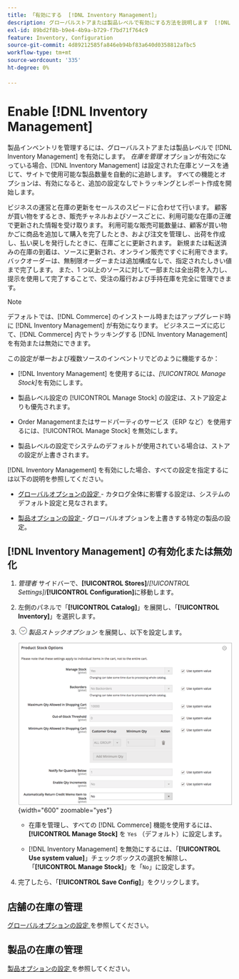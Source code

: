 ```yaml
---
title: 「有効にする  [!DNL Inventory Management]」
description: グローバルストアまたは製品レベルで有効にする方法を説明します  [!DNL Inventory Management]
exl-id: 89bd2f8b-b9e4-4b9a-b729-f7bd71f764c9
feature: Inventory, Configuration
source-git-commit: 4d89212585fa846eb94bf83a640d0358812afbc5
workflow-type: tm+mt
source-wordcount: '335'
ht-degree: 0%

---
```


# Enable [!DNL Inventory Management]

製品インベントリを管理するには、グローバルストアまたは製品レベルで [!DNL Inventory Management] を有効にします。 _在庫を管理_ オプションが有効になっている場合、[!DNL Inventory Management] は設定された在庫とソースを通じて、サイトで使用可能な製品数量を自動的に追跡します。 すべての機能とオプションは、有効になると、追加の設定なしでトラッキングとレポート作成を開始します。

ビジネスの運営と在庫の更新をセールスのスピードに合わせて行います。 顧客が買い物をするとき、販売チャネルおよびソースごとに、利用可能な在庫の正確で更新された情報を受け取ります。 利用可能な販売可能数量は、顧客が買い物かごに商品を追加して購入を完了したとき、および注文を管理し、出荷を作成し、払い戻しを発行したときに、在庫ごとに更新されます。 新規または転送済みの在庫の到着は、ソースに更新され、オンライン販売ですぐに利用できます。 バックオーダーは、無制限オーダーまたは追加構成なしで、指定されたしきい値まで完了します。 また、1 つ以上のソースに対して一部または全出荷を入力し、提示を使用して完了することで、受注の履行および手持在庫を完全に管理できます。

>[!NOTE]
>
>デフォルトでは、[!DNL Commerce] のインストール時またはアップグレード時に [!DNL Inventory Management] が有効になります。 ビジネスニーズに応じて、[!DNL Commerce] 内でトラッキングする [!DNL Inventory Management] を有効または無効にできます。

この設定が単一および複数ソースのインベントリでどのように機能するか：

- [!DNL Inventory Management] を使用するには、_[!UICONTROL Manage Stock]_&#x200B;を有効にします。

- 製品レベル設定の [!UICONTROL Manage Stock] の設定は、ストア設定よりも優先されます。

- Order Managementまたはサードパーティのサービス（ERP など）を使用するには、[!UICONTROL Manage Stock] を無効にします。

- 製品レベルの設定でシステムのデフォルトが使用されている場合は、ストアの設定が上書きされます。

[!DNL Inventory Management] を有効にした場合、すべての設定を指定するには以下の説明を参照してください。

- [ グローバルオプションの設定 ](global-options.md) - カタログ全体に影響する設定は、システムのデフォルト設定と見なされます。

- [ 製品オプションの設定 ](product-options.md) - グローバルオプションを上書きする特定の製品の設定。

## [!DNL Inventory Management] の有効化または無効化

1. _管理者_ サイドバーで、**[!UICONTROL Stores]**/_[!UICONTROL Settings]_/**[!UICONTROL Configuration]**&#x200B;に移動します。

1. 左側のパネルで「**[!UICONTROL Catalog]**」を展開し、「**[!UICONTROL Inventory]**」を選択します。

1. ![ 展開セレクター ](../assets/icon-display-expand.png)_製品ストックオプション_ を展開し、以下を設定します。

   ![ 商品ストックオプション ](assets/config-catalog-inventory-product-stock-options.png){width="600" zoomable="yes"}

   - 在庫を管理し、すべての [!DNL Commerce] 機能を使用するには、**[!UICONTROL Manage Stock]** を `Yes` （デフォルト）に設定します。

   - [!DNL Inventory Management] を無効にするには、「**[!UICONTROL Use system value]**」チェックボックスの選択を解除し、「**[!UICONTROL Manage Stock]**」を「`No`」に設定します。

1. 完了したら、「**[!UICONTROL Save Config]**」をクリックします。

## 店舗の在庫の管理

[ グローバルオプションの設定 ](global-options.md) を参照してください。

## 製品の在庫の管理

[ 製品オプションの設定 ](product-options.md) を参照してください。
